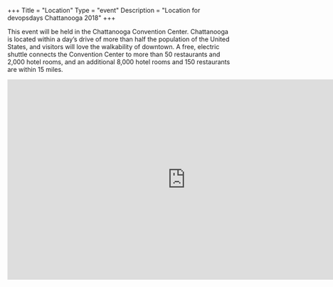 +++
Title = "Location"
Type = "event"
Description = "Location for devopsdays Chattanooga 2018"
+++

This event will be held in the Chattanooga Convention Center. Chattanooga is located within a day’s drive of more than half the population of the United States, and visitors will love the walkability of downtown. A free, electric shuttle connects the Convention Center to more than 50 restaurants and 2,000 hotel rooms, and an additional 8,000 hotel rooms and 150 restaurants are within 15 miles.


<iframe src="https://www.google.com/maps/embed?pb=!1m14!1m8!1m3!1d13066.206664105392!2d-85.3126572!3d35.0429443!3m2!1i1024!2i768!4f13.1!3m3!1m2!1s0x0%3A0xc5d1acbee121b58a!2sChattanooga+Convention+Center!5e0!3m2!1sen!2sus!4v1533870310590" width="800" height="450" frameborder="0" style="border:0" allowfullscreen></iframe>
